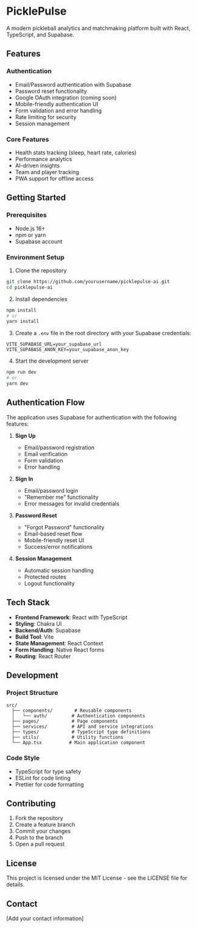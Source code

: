 # PicklePulse

A modern pickleball analytics and matchmaking platform built with React, TypeScript, and Supabase.

## Features

### Authentication
- Email/Password authentication with Supabase
- Password reset functionality
- Google OAuth integration (coming soon)
- Mobile-friendly authentication UI
- Form validation and error handling
- Rate limiting for security
- Session management

### Core Features
- Health stats tracking (sleep, heart rate, calories)
- Performance analytics
- AI-driven insights
- Team and player tracking
- PWA support for offline access

## Getting Started

### Prerequisites
- Node.js 16+
- npm or yarn
- Supabase account

### Environment Setup
1. Clone the repository
```bash
git clone https://github.com/yourusername/picklepulse-ai.git
cd picklepulse-ai
```

2. Install dependencies
```bash
npm install
# or
yarn install
```

3. Create a `.env` file in the root directory with your Supabase credentials:
```env
VITE_SUPABASE_URL=your_supabase_url
VITE_SUPABASE_ANON_KEY=your_supabase_anon_key
```

4. Start the development server
```bash
npm run dev
# or
yarn dev
```

## Authentication Flow

The application uses Supabase for authentication with the following features:

1. **Sign Up**
   - Email/password registration
   - Email verification
   - Form validation
   - Error handling

2. **Sign In**
   - Email/password login
   - "Remember me" functionality
   - Error messages for invalid credentials

3. **Password Reset**
   - "Forgot Password" functionality
   - Email-based reset flow
   - Mobile-friendly reset UI
   - Success/error notifications

4. **Session Management**
   - Automatic session handling
   - Protected routes
   - Logout functionality

## Tech Stack

- **Frontend Framework**: React with TypeScript
- **Styling**: Chakra UI
- **Backend/Auth**: Supabase
- **Build Tool**: Vite
- **State Management**: React Context
- **Form Handling**: Native React forms
- **Routing**: React Router

## Development

### Project Structure
```
src/
  ├── components/        # Reusable components
  │   └── auth/         # Authentication components
  ├── pages/            # Page components
  ├── services/         # API and service integrations
  ├── types/            # TypeScript type definitions
  ├── utils/            # Utility functions
  └── App.tsx          # Main application component
```

### Code Style
- TypeScript for type safety
- ESLint for code linting
- Prettier for code formatting

## Contributing

1. Fork the repository
2. Create a feature branch
3. Commit your changes
4. Push to the branch
5. Open a pull request

## License

This project is licensed under the MIT License - see the LICENSE file for details.

## Contact

[Add your contact information]
